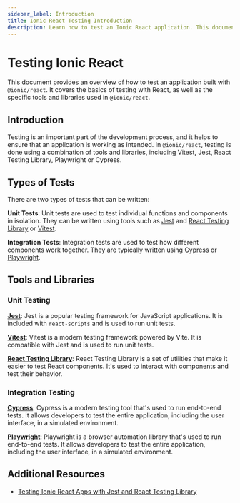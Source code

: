 ```yaml
---
sidebar_label: Introduction
title: Ionic React Testing Introduction
description: Learn how to test an Ionic React application. This document provides an overview of how to test an application built with @ionic/react.
---
```


# Testing Ionic React

This document provides an overview of how to test an application built with `@ionic/react`. It covers the basics of testing with React, as well as the specific tools and libraries used in `@ionic/react`.

## Introduction

Testing is an important part of the development process, and it helps to ensure that an application is working as intended. In `@ionic/react`, testing is done using a combination of tools and libraries, including Vitest, Jest, React Testing Library, Playwright or Cypress.

## Types of Tests

There are two types of tests that can be written:

**Unit Tests**: Unit tests are used to test individual functions and components in isolation. They can be written using tools such as [Jest](https://jestjs.io) and [React Testing Library](https://testing-library.com) or [Vitest](https://vitest.dev).

**Integration Tests**: Integration tests are used to test how different components work together. They are typically written using [Cypress](https://www.cypress.io) or [Playwright](https://playwright.dev).

## Tools and Libraries

### Unit Testing

[**Jest**](https://jestjs.io): Jest is a popular testing framework for JavaScript applications. It is included with `react-scripts` and is used to run unit tests.

[**Vitest**](https://vitest.dev): Vitest is a modern testing framework powered by Vite. It is compatible with Jest and is used to run unit tests.

[**React Testing Library**](https://testing-library.com): React Testing Library is a set of utilities that make it easier to test React components. It's used to interact with components and test their behavior.

### Integration Testing

[**Cypress**](https://www.cypress.io): Cypress is a modern testing tool that's used to run end-to-end tests. It allows developers to test the entire application, including the user interface, in a simulated environment.

[**Playwright**](https://playwright.dev): Playwright is a browser automation library that's used to run end-to-end tests. It allows developers to test the entire application, including the user interface, in a simulated environment.

## Additional Resources

- [Testing Ionic React Apps with Jest and React Testing Library](https://ionicframework.com/blog/testing-ionic-react-apps-with-jest-and-react-testing-library/)
